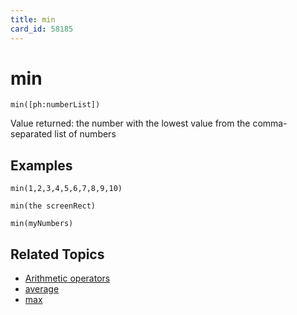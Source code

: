 ```yaml
---
title: min
card_id: 58185
---
```


# min

`min([ph:numberList])`

Value returned: the number with the lowest value from the comma-separated list  of numbers 

## Examples

```
min(1,2,3,4,5,6,7,8,9,10)

min(the screenRect)

min(myNumbers)
```

## Related Topics

* [Arithmetic operators](/HyperTalkReference/operatorsandconstants/Arithmetic-operators)
* [average](/HyperTalkReference/functions/average)
* [max](/HyperTalkReference/functions/max)
